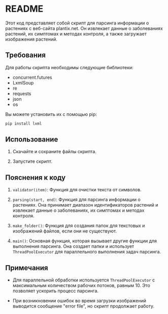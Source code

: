 # README

Этот код представляет собой скрипт для парсинга информации о растениях с веб-сайта plantix.net. Он извлекает данные о заболеваниях растений, их симптомах и методах контроля, а также загружает изображения растений. 

## Требования

Для работы скрипта необходимы следующие библиотеки:

- concurrent.futures
- LxmlSoup
- re
- requests
- json
- os

Вы можете установить их с помощью pip:

```bash
pip install lxml
```

## Использование

1. Скачайте и сохраните файлы скрипта.

2. Запустите скрипт.

## Пояснения к коду

1. `validator(item)`: Функция для очистки текста от символов.

2. `parsing(start, end)`: Функция для парсинга информации о растениях. Она принимает диапазон идентификаторов растений и извлекает данные о заболеваниях, их симптомах и методах контроля.

3. `make_folder()`: Функция для создания папок для текстовых и изображений файлов, если они не существуют.

4. `main()`: Основная функция, которая вызывает другие функции для выполнения парсинга. Она создает папки и использует `ThreadPoolExecutor` для параллельного выполнения задач парсинга.

## Примечания

- Для параллельной обработки используется `ThreadPoolExecutor` с максимальным количеством рабочих потоков, равным 10. Это позволяет ускорить процесс парсинга.

- При возникновении ошибок во время загрузки изображений выводится сообщение "error file", но скрипт продолжает работу.
